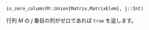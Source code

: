 ```
is_zero_column(M::Union{Matrix,MatrixElem}, j::Int)
```

行列 $M$ の $j$ 番目の列がゼロであれば `true` を返します。
